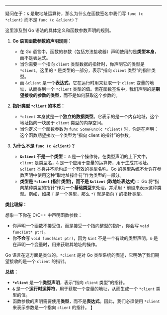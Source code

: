 
---
疑问在于：`&` 是取地址运算符，那么为什么在函数签名中我们写 `func (c *client)` 而不是 `func (c &client)`？

这里涉及到 Go 语法的具体定义和函数参数声明的规则。

1.  **Go 语言函数参数的声明规则：**
    *   在 Go 语言中，函数的参数（包括方法接收器）声明使用的是**类型本身**，而不是表达式。
    *   当你需要一个指向 `client` 类型数据的指针时，你声明它的类型是 `*client`。这里的 `*` 是类型的一部分，表示“指向 `client` 类型”的指针类型。
    *   而 `&client` 是一个**表达式**，它在运行时用来获取一个 `client` 变量的地址，从而得到一个 `*client` 类型的值。但在函数签名中，我们声明的是**期望接收的参数的类型**，而不是如何获取这个参数的。

2.  **指针类型 `*client` 的本质：**
    *   `*client` 本身就是一个**独立的数据类型**。它表示的是一个内存地址，这个地址指向一块属于 `client` 类型的内存空间。
    *   当你定义一个函数参数为 `func SomeFunc(c *client)` 时，你是在声明：这个函数期望接收一个类型为“指向 client 的指针”的参数。

3.  **为什么不是 `func (c &client)`？**
    *   **`&client` 不是一个类型：** `&` 是一个操作符。在类型声明的上下文中，`client` 是类型名，`&` 是一个应用于变量的运算符，用于生成其地址。`&client` 本身并不能构成一个有效的类型名称。Go 的类型系统不允许在参数声明中使用这种“取地址操作符”作为类型的一部分。
    *   **类型是 `*client` (指针类型)，而不是 `&client` (取地址表达式)：** Go 将“指向某种类型的指针”作为一个**基础类型**来处理，并采用 `*` 前缀来表示这种类型。例如，如果 `T` 是一个类型，那么 `*T` 就是指向 `T` 的指针类型。

**类比理解：**

想象一下你在 C/C++ 中声明函数参数：

*   你声明一个函数不接受值，而是接受一个指向整型的指针，你会写 `void func(int* ptr)`。
*   你**不会**写 `void func(&int ptr)`，因为 `&int` 不是一个有效的类型声明。`&` 是在声明一个变量时，用来获取其地址的操作。

Go 语言在这方面是类似的。`*client` 是对 Go 类型系统的表述，它明确了我们期望接收的是一个 `client` 的指针。

**总结：**

*   **`*client`** 是一个**类型声明**，表示“指向 `client` 类型”的指针。
*   **`&`** 是一个**运行时运算符**，用于获取一个变量的地址，从而生成一个 `*client` 类型的值。
*   函数参数的声明需要使用**类型**，而不是**表达式**。因此，我们必须使用 `*client` 来表示参数是一个指向 `client` 的指针。
】
